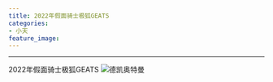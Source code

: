 ```yaml
---
title: 2022年假面骑士极狐GEATS
categories:
- 小天
feature_image: 
---
```

<hr>
2022年假面骑士极狐GEATS
<img src="https://www.tv-asahi.co.jp/geats/common-img/main.png" alt="德凯奥特曼" />
